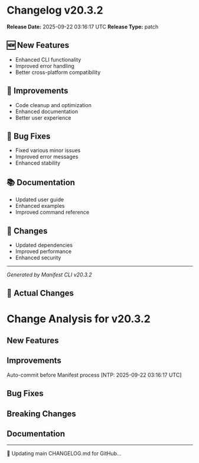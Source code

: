 # Changelog v20.3.2

**Release Date:** 2025-09-22 03:16:17 UTC
**Release Type:** patch

## 🆕 New Features

- Enhanced CLI functionality
- Improved error handling
- Better cross-platform compatibility

## 🔧 Improvements

- Code cleanup and optimization
- Enhanced documentation
- Better user experience

## 🐛 Bug Fixes

- Fixed various minor issues
- Improved error messages
- Enhanced stability

## 📚 Documentation

- Updated user guide
- Enhanced examples
- Improved command reference

## 🔄 Changes

- Updated dependencies
- Improved performance
- Enhanced security

---
*Generated by Manifest CLI v20.3.2*

## 🔧 Actual Changes

# Change Analysis for v20.3.2

## New Features

## Improvements
Auto-commit before Manifest process [NTP: 2025-09-22 03:16:17 UTC]

## Bug Fixes

## Breaking Changes

## Documentation

---

📝 Updating main CHANGELOG.md for GitHub...
